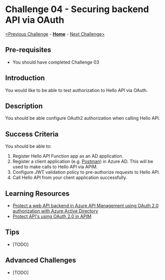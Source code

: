# Challenge 04 - Securing backend API via OAuth


[<Previous Challenge](./Challenge-03.md) - **[Home](../readme.md)** - [Next Challenge>](./Challenge-05.md)

## Pre-requisites

- You should have completed Challenge 03

## Introduction

You would like to be able to test authorization to Hello API via OAuth.  


## Description
You should be able configure OAuth2 authorization when calling Hello API.


## Success Criteria

You should be able to:
1. Register Hello API Function app as an AD application.
1. Register a client application (e.g. [Postman](https://www.postman.com/)) in Azure AD.  This will be used to make calls to Hello API via APIM.
1. Configure JWT validation policy to pre-authorize requests to Hello API. 
1. Call Hello API from your client application successfully.


## Learning Resources
- [Protect a web API backend in Azure API Management using OAuth 2.0 authorization with Azure Active Directory](https://docs.microsoft.com/en-us/azure/api-management/api-management-howto-protect-backend-with-aad)
- [Protect API's using OAuth 2.0 in APIM](https://techcommunity.microsoft.com/t5/azure-paas-blog/protect-api-s-using-oauth-2-0-in-apim/ba-p/2309538)
 


## Tips 
- [TODO]

## Advanced Challenges

- [TODO]
